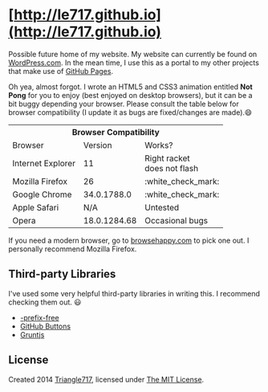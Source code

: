 # [http://le717.github.io](http://le717.github.io) #

Possible future home of my website. My website can currently be found on [WordPress.com](http://Triangle717.WordPress.com). In the mean time, I use this as a portal to my other projects that make use of [GitHub Pages](http://pages.github.com).

Oh yea, almost forgot. I wrote an HTML5 and CSS3 animation entitled **Not Pong** for you to enjoy (best enjoyed on desktop browsers), but it can be
a bit buggy depending your browser. Please consult the table below for browser compatibility (I update it as bugs are fixed/changes are 
made).:smile:

<table>
<tr>
<th colspan="3">Browser Compatibility</th>
</tr>
<tr>
<td>Browser</td>
<td>Version</td>
<td>Works?</td>
</tr>
<td>Internet Explorer</td>
<td>11</td>
<td>Right racket<br>does not flash</td>
</tr>
<tr>
<td>Mozilla Firefox</td>
<td>26</td>
<td>:white_check_mark:</td>
</tr>
<tr>
<td>Google Chrome</td>
<td>34.0.1788.0</td>
<td>:white_check_mark:</td>
</tr>
<tr>
<td>Apple Safari</td>
<td>N/A</td>
<td>Untested</td>
</tr>
<tr>
<td>Opera</td>
<td>18.0.1284.68</td>
<td>Occasional bugs</td>
</tr>
</table>

If you need a modern browser, go to [browsehappy.com](http://browsehappy.com/) to pick one out. I personally recommend Mozilla Firefox.

## Third-party Libraries ##

I've used some very helpful third-party libraries in writing this. I recommend checking them out. :smiley:

* [-prefix-free](http://leaverou.github.io/prefixfree/)
* [GitHub Buttons](http://ghbtns.com/)
* [Gruntjs](http://gruntjs.com/)

## License ##

Created 2014 [Triangle717](http://Triangle717.WordPress.com/), licensed under [The MIT License](http://opensource.org/licenses/MIT).
